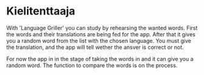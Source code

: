 # Kielitenttaaja
With 'Language Griller' you can study by rehearsing the wanted words. First the words and their translations are being fed for the app. After that it gives you a random word from the list with the chosen language. You must give the translation, and the app will tell wether the ansver is correct or not.

For now the app in in the stage of taking the words in and it can give you a random word. The function to compare the words is on the process.
